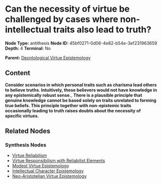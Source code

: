 # Can the necessity of virtue be challenged by cases where non-intellectual traits also lead to truth?

**Node Type:** antithesis
**Node ID:** 45bf0271-0d06-4e82-b54e-3ef231963659
**Depth:** 4
**Terminal:** No

**Parent:** [Deontological Virtue Epistemology](deontological-virtue-epistemology-synthesis-4c11de9c-df4d-4337-83f5-ed8aaf99f67b.md)

## Content

**Consider scenarios in which personal traits such as charisma lead others to believe truths. Intuitively, these believers would not have knowledge in any epistemically robust sense.**, **There is a plausible principle that genuine knowledge cannot be based solely on traits unrelated to forming true beliefs. This principle together with non-epistemic traits occasionally leading to truth raises doubts about the necessity of specific virtues.**

## Related Nodes

### Synthesis Nodes

- [Virtue Reliabilism](virtue-reliabilism-synthesis-e0d5bcb0-4d14-4a51-8b61-d1e346124972.md)
- [Virtue Responsibilism with Reliabilist Elements](virtue-responsibilism-with-reliabilist-elements-synthesis-b0816fed-2e44-4233-bea8-82d95afbc3ef.md)
- [Modest Virtue Epistemology](modest-virtue-epistemology-synthesis-7ba8a530-d956-4b9e-8ed3-78aad9dac047.md)
- [Intellectual Character Epistemology](intellectual-character-epistemology-synthesis-d64d1578-3af1-4232-9555-e244babfee56.md)
- [Neo-Aristotelian Virtue Epistemology](neo-aristotelian-virtue-epistemology-synthesis-2a7792f7-e8c1-4b3e-b0fa-41c6c8cea12a.md)
